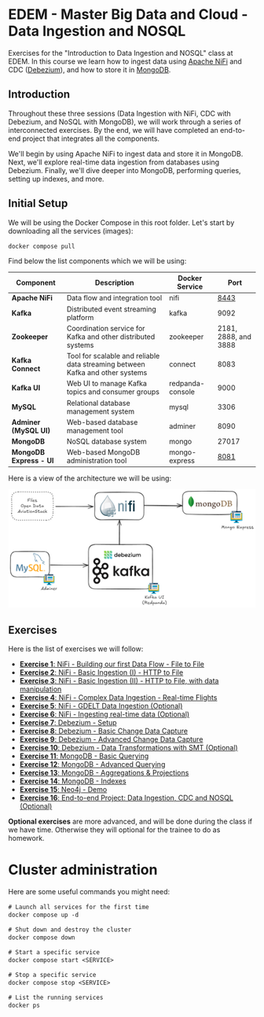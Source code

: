 # EDEM - Master Big Data and Cloud - Data Ingestion and NOSQL

Exercises for the "Introduction to Data Ingestion and NOSQL" class at EDEM.
In this course we learn how to ingest data using [Apache NiFi](https://nifi.apache.org/) and CDC ([Debezium](https://debezium.io/)), and how to store it in [MongoDB](https://www.mongodb.com/).

## Introduction

Throughout these three sessions (Data Ingestion with NiFi, CDC with Debezium, and NoSQL with MongoDB), we will work through a series of interconnected exercises. By the end, we will have completed an end-to-end project that integrates all the components.

We'll begin by using Apache NiFi to ingest data and store it in MongoDB. Next, we'll explore real-time data ingestion from databases using Debezium. Finally, we'll dive deeper into MongoDB, performing queries, setting up indexes, and more.

## Initial Setup

We will be using the Docker Compose in this root folder. Let's start by downloading all the services (images):

```shell
docker compose pull
```

Find below the list components which we will be using:

| Component  | Description | Docker Service | Port |
| ------------- | ------------- | ------------- | ------------- |
| **Apache NiFi**  | Data flow and integration tool | nifi  |  [8443](https://localhost:8443/nifi) |
| **Kafka** | Distributed event streaming platform | kafka | 9092 |
| **Zookeeper** | Coordination service for Kafka and other distributed systems | zookeeper | 2181, 2888, and 3888 |
| **Kafka Connect** | Tool for scalable and reliable data streaming between Kafka and other systems | connect | 8083 |
| **Kafka UI** | Web UI to manage Kafka topics and consumer groups | redpanda-console | 9000 |
| **MySQL** | Relational database management system | mysql | 3306 |
| **Adminer (MySQL UI)** | Web-based database management tool | adminer | 8090 |
| **MongoDB** | NoSQL database system | mongo | 27017 |
| **MongoDB Express - UI** | Web-based MongoDB administration tool | mongo-express | [8081](http://localhost:8081/) |

Here is a view of the architecture we will be using:

![Architecture](img/architecture.png)

## Exercises

Here is the list of exercises we will follow:

* [**Exercise 1**: NiFi - Building our first Data Flow - File to File](Exercises/Exercise01)
* [**Exercise 2**: NiFi - Basic Ingestion (I) - HTTP to File](Exercises/Exercise02)
* [**Exercise 3**: NiFi - Basic Ingestion (II) - HTTP to File, with data manipulation](Exercises/Exercise03)
* [**Exercise 4**: NiFi - Complex Data Ingestion - Real-time Flights](Exercises/Exercise04)
* [**Exercise 5**: NiFi - GDELT Data Ingestion (Optional)](Exercises/Exercise05)
* [**Exercise 6**: NiFi - Ingesting real-time data (Optional)](Exercises/Exercise06)
* [**Exercise 7**: Debezium - Setup](Exercises/Exercise07)
* [**Exercise 8**: Debezium - Basic Change Data Capture](Exercises/Exercise08)
* [**Exercise 9**: Debezium - Advanced Change Data Capture](Exercises/Exercise09)
* [**Exercise 10**: Debezium - Data Transformations with SMT (Optional)](Exercises/Exercise10)
* [**Exercise 11**: MongoDB - Basic Querying](Exercises/Exercise11)
* [**Exercise 12**: MongoDB - Advanced Querying](Exercises/Exercise12)
* [**Exercise 13**: MongoDB - Aggregations & Projections](Exercises/Exercise13)
* [**Exercise 14**: MongoDB - Indexes](Exercises/Exercise14)
* [**Exercise 15**: Neo4j - Demo](Exercises/Exercise15)
* [**Exercise 16**: End-to-end Project: Data Ingestion, CDC and NOSQL (Optional)](Exercises/Exercise16)

 **Optional exercises** are more advanced, and will be done during the class if we have time. Otherwise they will optional for the trainee to do as homework.

# Cluster administration

Here are some useful commands you might need:

```shell
# Launch all services for the first time
docker compose up -d
```

```shell
# Shut down and destroy the cluster
docker compose down
```

```shell
# Start a specific service
docker compose start <SERVICE>
```

```shell
# Stop a specific service
docker compose stop <SERVICE>
```

```shell
# List the running services
docker ps
```

